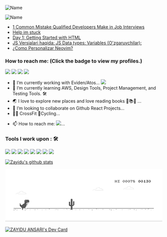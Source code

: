 <!-- ### Hi there 👋 -->

![Name](Zayidu_Hi.gif)

![Name](Zayidu_Salut_v2.gif)

<!-- # Blog posts -->

<!-- BLOG-POST-LIST:START -->
- [1 Common Mistake Qualified Developers Make in Job Interviews](https://dev.to/thekarlesi/1-common-mistake-qualified-developers-make-in-job-interviews-3173)
- [Help im stuck](https://dev.to/jth1903/help-im-stuck-1k1m)
- [Day 1: Getting Started with HTML](https://dev.to/dipakahirav/day-1-getting-started-with-html-1dj1)
- [JS Versialari haqida: JS Data types: Variables &lpar;O&#39;zgaruvchilar&rpar;:](https://dev.to/bekmuhammaddev/js-versialari-haqida-js-data-types-variables-ozgaruvchilar-16fh)
- [¿Como Personalizar Neovim?](https://dev.to/erickvasm/como-personalizar-neovim-3gg8)
<!-- BLOG-POST-LIST:END -->

<!-- **zayidu/zayidu** is a ✨ _special_ ✨ repository because its `README.md` (this file) appears on your GitHub profile.

Here are some ideas to get you started: -->

 <!-- ### Profile Views :<br>
  <img src="https://profile-counter.glitch.me/zayidu/count.svg" /> -->

### How to reach me: <strong>(Click the badge to view my profiles.)</strong>

<a href="mailto:zayidu11@gmail.com" target="_blank"><img src="https://img.shields.io/badge/zayidu11@gmail.com-%23D14836.svg?&style=for-the-badge&logo=gmail&logoColor=white" ></a>   <a href="https://www.instagram.com/zayidu/" target="_blank"><img src="https://img.shields.io/badge/@zayidu-%23E4405F.svg?&style=for-the-badge&logo=instagram&logoColor=white"></a>   <a  href="https://www.linkedin.com/in/zayidu/" target="_blank"><img src="https://img.shields.io/badge/Zayidu A-%230077B5.svg?&style=for-the-badge&logo=linkedin&logoColor=white" ></a>   <a href="https://medium.com/@zayidu" target="_blank"><img src="https://img.shields.io/badge/@zayidu-%2312100E.svg?&style=for-the-badge&logo=medium&logoColor=white"></a>


- 🔭 I’m currently working with Eviden/Atos... <a href="https://eviden.com/" target="_blank"><img src="https://img.shields.io/badge/-Eviden/Atos-red"></img></a>
- 🌱 I’m currently learning AWS, Design Tools, Project Management, and Testing Tools. 🛠
- 🌏 I love to explore new places and love reading books 📕📚📖 ...
- 👯 I’m looking to collaborate on Github React Projects...
- 🏋🏼 CrossFit 🚴Cycling...
<!-- - 💬 Ask me about ... -->
- 📫 How to reach me: <a href="https://zayidu.github.io/portfolio/" target="_blank"><img src="https://img.shields.io/badge/-zayidu.github.io/portfolio-blue"></img></a>...

### Tools I work upon : 🛠


<a href="https://reactjs.org/" target="_blank"><img src="https://img.shields.io/badge/react%20-%2320232a.svg?&style=for-the-badge&logo=react&logoColor=%2361DAFB" ></a>   <a href="https://developer.mozilla.org/en-US/docs/Web/JavaScript" target="_blank"><img src="https://img.shields.io/badge/javascript%20-%23323330.svg?&style=for-the-badge&logo=javascript&logoColor=%23F7DF1E" ></a>   <a href="https://www.sap.com/index.html" target="_blank"><img src="https://img.shields.io/badge/SAP%20-fff.svg?&style=for-the-badge&logo=sap&logoColor=%fff" ></a>   <a href="https://developer.mozilla.org/en-US/docs/Web/HTML" target="_blank"><img src="https://img.shields.io/badge/html5%20-%23E34F26.svg?&style=for-the-badge&logo=html5&logoColor=white" ></a>   <a href="https://developer.mozilla.org/en-US/docs/Web/CSS" target="_blank"><img src="https://img.shields.io/badge/css3%20-%231572B6.svg?&style=for-the-badge&logo=css3&logoColor=white" ></a>   <a href="https://getbootstrap.com/" target="_blank"><img src="https://img.shields.io/badge/bootstrap%20-%23563D7C.svg?&style=for-the-badge&logo=bootstrap&logoColor=white" ></a>   <a href="https://git-scm.com/" target="_blank"><img src="https://img.shields.io/badge/git%20-%23F05033.svg?&style=for-the-badge&logo=git&logoColor=white" /></a>   <a href="https://code.visualstudio.com/" target="_blank"><img src="http://img.shields.io/badge/-VS%20Code-000000?style=for-the-badge&logo=Visual-studio-code&logoColor=blue" ></a>


[![Zayidu's github stats](https://github-readme-stats.vercel.app/api?username=zayidu&show_icons=true&title_color=03fc90&icon_color=03fc90&text_color=03fc90&bg_color=002b19)](https://github.com/zayidu/github-readme-stats)

[![](https://github.com/zayidu/zayidu/blob/main/dino.gif)](#)

<!-- DEVCARD -->
<!-- https://app.daily.dev/devcard -->
<!-- https://daily.dev/blog/adding-the-daily-devcard-to-your-github-profile?utm_source=webapp&utm_medium=devcard&utm_campaign=devcardguide&utm_id=inapp -->

<a href="https://app.daily.dev/zayidu"><img src="https://api.daily.dev/devcards/v2/VG0uBq4mZ.png?r=dy2" width="356" alt="ZAYIDU ANSARI's Dev Card"/></a>

<!-- <a href="https://app.daily.dev/zayidu"><img src="./devcard.png" width="356" alt="Zayidu's Dev Card"/></a> -->

